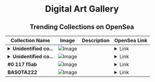 <div align="center">

# Digital Art Gallery

## Trending Collections on OpenSea

| Collection Name                       | Image                                                                                     | Description                       | OpenSea Link                                                                                          |
|---------------------------------------|-------------------------------------------------------------------------------------------|-----------------------------------|--------------------------------------------------------------------------------------------------------|
| **<details><summary>Unidentified co...</summary>Unidentified contract 931b6fb6-198b-4888-a18f-a63cf779346f</details>** | ![Image](https://i.seadn.io/s/raw/files/e86404459f0a28661c41bd910f8b5899.png?w=500&auto=format?w=200&auto=format) |  | <details><summary>Link</summary>[Unidentified contract 931b6fb6-198b-4888-a18f-a63cf779346f](https://opensea.io/collection/unidentified-contract-931b6fb6-198b-4888-a18f-a63c)</details> |
| **<details><summary>Unidentified co...</summary>Unidentified contract 6571cd49-5da4-4e54-81fa-ef9bdf1fd56c</details>** | ![Image](https://i.seadn.io/s/raw/files/6c5f3c63da8bac7eb300c742b9db0740.png?w=500&auto=format?w=200&auto=format) |  | <details><summary>Link</summary>[Unidentified contract 6571cd49-5da4-4e54-81fa-ef9bdf1fd56c](https://opensea.io/collection/unidentified-contract-6571cd49-5da4-4e54-81fa-ef9b)</details> |
| **#0 117 f5ab** | ![Image](https://i.seadn.io/s/raw/files/f053834f05a4c1a44a3127b0358dc117.jpg?w=500&auto=format?w=200&auto=format) |  | <details><summary>Link</summary>[#0 117 f5ab](https://opensea.io/collection/0-117-f5ab)</details> |
| **BASOTA222** | ![Image](https://i.seadn.io/s/raw/files/6f7dd9be9968ad65c6a2e9f5f109cfc9.jpg?w=500&auto=format?w=200&auto=format) |  | <details><summary>Link</summary>[BASOTA222](https://opensea.io/collection/basota222)</details> |

</div>